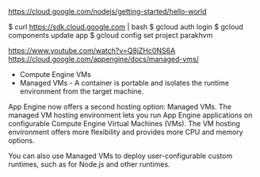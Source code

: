 https://cloud.google.com/nodejs/getting-started/hello-world


$ curl https://sdk.cloud.google.com | bash 
$ gcloud auth login
$ gcloud components update app
$ gcloud config set project parakhvm

https://www.youtube.com/watch?v=Q8jZHc0NS6A
https://cloud.google.com/appengine/docs/managed-vms/

 

- Compute Engine VMs
- Managed VMs - A container is portable and isolates the runtime environment from the target machine.

App Engine now offers a second hosting option: Managed VMs. The managed VM hosting environment lets you run App Engine applications on configurable Compute Engine Virtual Machines (VMs). The VM hosting environment offers more flexibility and provides more CPU and memory options.

You can also use Managed VMs to deploy user-configurable custom runtimes, such as for Node.js and other runtimes.



